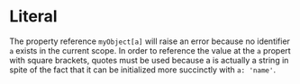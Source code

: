 # Literal

The property reference `myObject[a]` will raise an error because no identifier `a` exists in the current scope. In order to reference the value at the `a` propert with square brackets, quotes must be used because a is actually a string in spite of the fact that it can be initialized more succinctly with `a: 'name'`.
